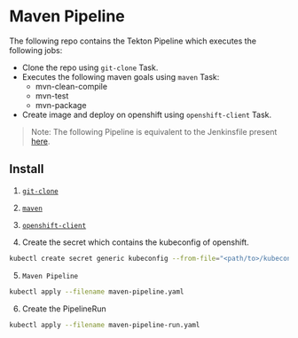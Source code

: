 # Maven Pipeline

The following repo contains the Tekton Pipeline which executes the following jobs:

- Clone the repo using `git-clone` Task.
- Executes the following maven goals using `maven` Task:
  - mvn-clean-compile
  - mvn-test
  - mvn-package
- Create image and deploy on openshift using `openshift-client` Task.

> Note: The following Pipeline is equivalent to the Jenkinsfile present [here](https://github.com/rupalibehera/jboss-eap-quickstarts/blob/7.1.x-develop/helloworld/Jenkinsfile).

## Install

1. [`git-clone`](https://hub.tekton.dev/tekton/task/git-clone)
2. [`maven`](https://hub.tekton.dev/tekton/task/maven)
3. [`openshift-client`](https://hub.tekton.dev/tekton/task/openshift-client)

4. Create the secret which contains the kubeconfig of openshift.

```sh
kubectl create secret generic kubeconfig --from-file="<path/to>/kubeconfig"
```

5. `Maven Pipeline`

```sh
kubectl apply --filename maven-pipeline.yaml
```

6. Create the PipelineRun

```sh
kubectl apply --filename maven-pipeline-run.yaml
```
